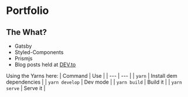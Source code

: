 # Portfolio

## The What?

- Gatsby
- Styled-Components
- Prismjs
- Blog posts held at [DEV.to](https://dev.to/joepurnell1)

Using the Yarns here:
| Command | Use |
| --- | --- |
| `yarn` | Install dem dependencies |
| `yarn develop` | Dev mode |
| `yarn build` | Build it |
| `yarn serve` | Serve it |
